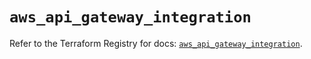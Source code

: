 # `aws_api_gateway_integration`

Refer to the Terraform Registry for docs: [`aws_api_gateway_integration`](https://registry.terraform.io/providers/hashicorp/aws/5.56.1/docs/resources/api_gateway_integration).

